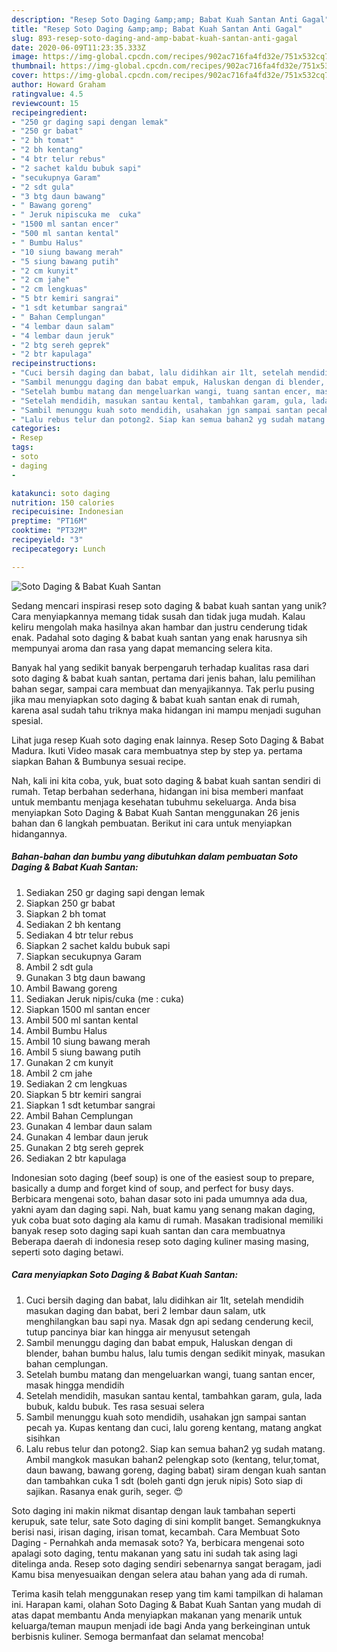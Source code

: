 ```yaml
---
description: "Resep Soto Daging &amp;amp; Babat Kuah Santan Anti Gagal"
title: "Resep Soto Daging &amp;amp; Babat Kuah Santan Anti Gagal"
slug: 893-resep-soto-daging-and-amp-babat-kuah-santan-anti-gagal
date: 2020-06-09T11:23:35.333Z
image: https://img-global.cpcdn.com/recipes/902ac716fa4fd32e/751x532cq70/soto-daging-babat-kuah-santan-foto-resep-utama.jpg
thumbnail: https://img-global.cpcdn.com/recipes/902ac716fa4fd32e/751x532cq70/soto-daging-babat-kuah-santan-foto-resep-utama.jpg
cover: https://img-global.cpcdn.com/recipes/902ac716fa4fd32e/751x532cq70/soto-daging-babat-kuah-santan-foto-resep-utama.jpg
author: Howard Graham
ratingvalue: 4.5
reviewcount: 15
recipeingredient:
- "250 gr daging sapi dengan lemak"
- "250 gr babat"
- "2 bh tomat"
- "2 bh kentang"
- "4 btr telur rebus"
- "2 sachet kaldu bubuk sapi"
- "secukupnya Garam"
- "2 sdt gula"
- "3 btg daun bawang"
- " Bawang goreng"
- " Jeruk nipiscuka me  cuka"
- "1500 ml santan encer"
- "500 ml santan kental"
- " Bumbu Halus"
- "10 siung bawang merah"
- "5 siung bawang putih"
- "2 cm kunyit"
- "2 cm jahe"
- "2 cm lengkuas"
- "5 btr kemiri sangrai"
- "1 sdt ketumbar sangrai"
- " Bahan Cemplungan"
- "4 lembar daun salam"
- "4 lembar daun jeruk"
- "2 btg sereh geprek"
- "2 btr kapulaga"
recipeinstructions:
- "Cuci bersih daging dan babat, lalu didihkan air 1lt, setelah mendidih masukan daging dan babat, beri 2 lembar daun salam, utk menghilangkan bau sapi nya. Masak dgn api sedang cenderung kecil, tutup pancinya biar kan hingga air menyusut setengah"
- "Sambil menunggu daging dan babat empuk, Haluskan dengan di blender, bahan bumbu halus, lalu tumis dengan sedikit minyak, masukan bahan cemplungan."
- "Setelah bumbu matang dan mengeluarkan wangi, tuang santan encer, masak hingga mendidih"
- "Setelah mendidih, masukan santau kental, tambahkan garam, gula, lada bubuk, kaldu bubuk. Tes rasa sesuai selera"
- "Sambil menunggu kuah soto mendidih, usahakan jgn sampai santan pecah ya. Kupas kentang dan cuci, lalu goreng kentang, matang angkat sisihkan"
- "Lalu rebus telur dan potong2. Siap kan semua bahan2 yg sudah matang. Ambil mangkok masukan bahan2 pelengkap soto (kentang, telur,tomat, daun bawang, bawang goreng, daging babat) siram dengan kuah santan dan tambahkan cuka 1 sdt (boleh ganti dgn jeruk nipis) Soto siap di sajikan. Rasanya enak gurih, seger. 😍"
categories:
- Resep
tags:
- soto
- daging
- 

katakunci: soto daging  
nutrition: 150 calories
recipecuisine: Indonesian
preptime: "PT16M"
cooktime: "PT32M"
recipeyield: "3"
recipecategory: Lunch

---
```



![Soto Daging &amp; Babat Kuah Santan](https://img-global.cpcdn.com/recipes/902ac716fa4fd32e/751x532cq70/soto-daging-babat-kuah-santan-foto-resep-utama.jpg)

Sedang mencari inspirasi resep soto daging &amp; babat kuah santan yang unik? Cara menyiapkannya memang tidak susah dan tidak juga mudah. Kalau keliru mengolah maka hasilnya akan hambar dan justru cenderung tidak enak. Padahal soto daging &amp; babat kuah santan yang enak harusnya sih mempunyai aroma dan rasa yang dapat memancing selera kita.

Banyak hal yang sedikit banyak berpengaruh terhadap kualitas rasa dari soto daging &amp; babat kuah santan, pertama dari jenis bahan, lalu pemilihan bahan segar, sampai cara membuat dan menyajikannya. Tak perlu pusing jika mau menyiapkan soto daging &amp; babat kuah santan enak di rumah, karena asal sudah tahu triknya maka hidangan ini mampu menjadi suguhan spesial.

Lihat juga resep Kuah soto daging enak lainnya. Resep Soto Daging &amp; Babat Madura. Ikuti Video masak cara membuatnya step by step ya. pertama siapkan Bahan &amp; Bumbunya sesuai recipe.


Nah, kali ini kita coba, yuk, buat soto daging &amp; babat kuah santan sendiri di rumah. Tetap berbahan sederhana, hidangan ini bisa memberi manfaat untuk membantu menjaga kesehatan tubuhmu sekeluarga. Anda bisa menyiapkan Soto Daging &amp; Babat Kuah Santan menggunakan 26 jenis bahan dan 6 langkah pembuatan. Berikut ini cara untuk menyiapkan hidangannya.

<!--inarticleads1-->

##### Bahan-bahan dan bumbu yang dibutuhkan dalam pembuatan Soto Daging &amp; Babat Kuah Santan:

1. Sediakan 250 gr daging sapi dengan lemak
1. Siapkan 250 gr babat
1. Siapkan 2 bh tomat
1. Sediakan 2 bh kentang
1. Sediakan 4 btr telur rebus
1. Siapkan 2 sachet kaldu bubuk sapi
1. Siapkan secukupnya Garam
1. Ambil 2 sdt gula
1. Gunakan 3 btg daun bawang
1. Ambil  Bawang goreng
1. Sediakan  Jeruk nipis/cuka (me : cuka)
1. Siapkan 1500 ml santan encer
1. Ambil 500 ml santan kental
1. Ambil  Bumbu Halus
1. Ambil 10 siung bawang merah
1. Ambil 5 siung bawang putih
1. Gunakan 2 cm kunyit
1. Ambil 2 cm jahe
1. Sediakan 2 cm lengkuas
1. Siapkan 5 btr kemiri sangrai
1. Siapkan 1 sdt ketumbar sangrai
1. Ambil  Bahan Cemplungan
1. Gunakan 4 lembar daun salam
1. Gunakan 4 lembar daun jeruk
1. Gunakan 2 btg sereh geprek
1. Sediakan 2 btr kapulaga


Indonesian soto daging (beef soup) is one of the easiest soup to prepare, basically a dump and forget kind of soup, and perfect for busy days. Berbicara mengenai soto, bahan dasar soto ini pada umumnya ada dua, yakni ayam dan daging sapi. Nah, buat kamu yang senang makan daging, yuk coba buat soto daging ala kamu di rumah. Masakan tradisional memiliki banyak resep soto daging sapi kuah santan dan cara membuatnya Beberapa daerah di indonesia resep soto daging kuliner masing masing, seperti soto daging betawi. 

<!--inarticleads2-->

##### Cara menyiapkan Soto Daging &amp; Babat Kuah Santan:

1. Cuci bersih daging dan babat, lalu didihkan air 1lt, setelah mendidih masukan daging dan babat, beri 2 lembar daun salam, utk menghilangkan bau sapi nya. Masak dgn api sedang cenderung kecil, tutup pancinya biar kan hingga air menyusut setengah
1. Sambil menunggu daging dan babat empuk, Haluskan dengan di blender, bahan bumbu halus, lalu tumis dengan sedikit minyak, masukan bahan cemplungan.
1. Setelah bumbu matang dan mengeluarkan wangi, tuang santan encer, masak hingga mendidih
1. Setelah mendidih, masukan santau kental, tambahkan garam, gula, lada bubuk, kaldu bubuk. Tes rasa sesuai selera
1. Sambil menunggu kuah soto mendidih, usahakan jgn sampai santan pecah ya. Kupas kentang dan cuci, lalu goreng kentang, matang angkat sisihkan
1. Lalu rebus telur dan potong2. Siap kan semua bahan2 yg sudah matang. Ambil mangkok masukan bahan2 pelengkap soto (kentang, telur,tomat, daun bawang, bawang goreng, daging babat) siram dengan kuah santan dan tambahkan cuka 1 sdt (boleh ganti dgn jeruk nipis) Soto siap di sajikan. Rasanya enak gurih, seger. 😍


Soto daging ini makin nikmat disantap dengan lauk tambahan seperti kerupuk, sate telur, sate Soto daging di sini komplit banget. Semangkuknya berisi nasi, irisan daging, irisan tomat, kecambah. Cara Membuat Soto Daging - Pernahkah anda memasak soto? Ya, berbicara mengenai soto apalagi soto daging, tentu makanan yang satu ini sudah tak asing lagi ditelinga anda. Resep soto daging sendiri sebenarnya sangat beragam, jadi Kamu bisa menyesuaikan dengan selera atau bahan yang ada di rumah. 

Terima kasih telah menggunakan resep yang tim kami tampilkan di halaman ini. Harapan kami, olahan Soto Daging &amp; Babat Kuah Santan yang mudah di atas dapat membantu Anda menyiapkan makanan yang menarik untuk keluarga/teman maupun menjadi ide bagi Anda yang berkeinginan untuk berbisnis kuliner. Semoga bermanfaat dan selamat mencoba!
